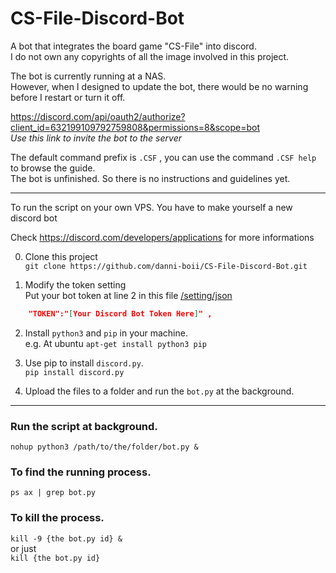 # CS-File-Discord-Bot
A bot that integrates the board game "CS-File" into discord.  
I do not own any copyrights of all the image involved in this project.  

The bot is currently running at a NAS.  
However, when I designed to update the bot, there would be no warning before I restart or turn it off.  

https://discord.com/api/oauth2/authorize?client_id=632199109792759808&permissions=8&scope=bot  
*Use this link to invite the bot to the server*

The default command prefix is `.CSF` , you can use the command `.CSF help` to browse the guide.  
The bot is unfinished. So there is no instructions and guidelines yet.

-------------------------

To run the script on your own VPS. You have to make yourself a new discord bot

Check https://discord.com/developers/applications for more informations

0. Clone this project  
`git clone https://github.com/danni-boii/CS-File-Discord-Bot.git`

1. Modify the token setting  
Put your bot token at line 2 in this file [/setting/json](/setting.json#L2)  
  ```json
      "TOKEN":"[Your Discord Bot Token Here]" ,
  ```

2. Install `python3` and `pip` in your machine.  
e.g. At ubuntu `apt-get install python3 pip`
 
3. Use pip to install `discord.py`.  
`pip install discord.py`
 
4. Upload the files to a folder and run the `bot.py` at the background.

---

### Run the script at background.

`nohup python3 /path/to/the/folder/bot.py &`

### To find the running process.

`ps ax | grep bot.py`

### To kill the process.

`kill -9 {the bot.py id} &`  
or just  
`kill {the bot.py id}`
